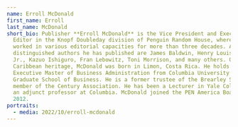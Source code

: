 ```yaml
---
name: Erroll McDonald
first_name: Erroll
last_name: McDonald
short_bio: Publisher **Erroll McDonald** is the Vice President and Executive
  Editor in the Knopf Doubleday division of Penguin Random House, where he has
  worked in various editorial capacities for more than three decades. Among the
  distinguished authors he has published are James Baldwin, Henry Louis Gates,
  Jr., Kazuo Ishiguro, Fran Lebowitz, Toni Morrison, and many others. Of
  Caribbean heritage, McDonald was born in Limon, Costa Rica. He holds an
  Executive Master of Business Administration from Columbia University’s
  Graduate School of Business. He is a former trustee of the Brearley School and
  member of the Century Association. He has been a Lecturer in Yale College and
  an adjunct professor at Columbia. McDonald joined the PEN America Board in
  2012.
portraits:
  - media: 2022/10/erroll-mcdonald
---
```


